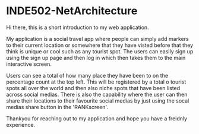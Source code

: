 # INDE502-NetArchitecture

Hi there, this is a short introduction to my web application. 

My application is a social travel app where people can simply add markers to their current location or somewhere that they have 
visted before that they think is unique or cool such as any tourist spot. The users can easily sign up using the sign up page and then log in which then takes
them to the main interactive screen. 

Users can see a total of how many place they have been to on the percentage count at the top left. This will be registered by a total o tourist spots
all over the world and then also niche spots that have been listed across social medias. There is also the capability where the user
can then share their locations to their favourite social medias by just using the socal medias share button in the 'RANKscreen'.

Thankyou for reaching out to my application and hope you have a freidnly experience. 
